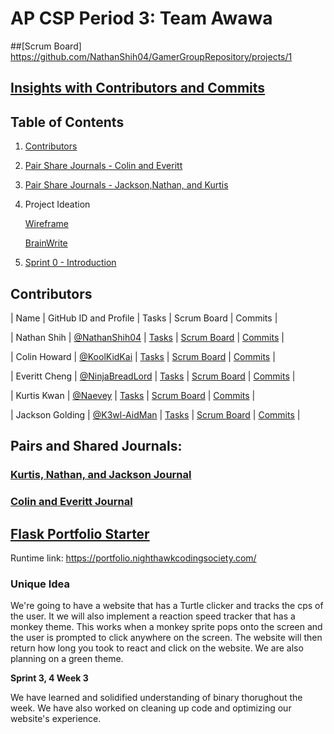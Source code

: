 # AP CSP Period 3: Team Awawa
##[Scrum Board] https://github.com/NathanShih04/GamerGroupRepository/projects/1
## [Insights with Contributors and Commits](https://github.com/NathanShih04/GamerGroupRepository/graphs/contributors)
## Table of Contents
1. [Contributors](https://github.com/NathanShih04/GamerGroupRepository/graphs/contributors)
2. [Pair Share Journals - Colin and Everitt](https://docs.google.com/document/d/1pQnAcAqgome6MvBoRHEPl9Of3VakcVU7TxHEOudmDuM/edit)
3. [Pair Share Journals - Jackson,Nathan, and Kurtis](https://docs.google.com/document/d/12EApVGAT4plnJyENvVqkH8lRo8ONJ57qtWgcuG4pe5E/edit#)
4. Project Ideation

      [Wireframe](https://docs.google.com/drawings/d/1mLX47ycMErdh59YrlnN0HBTh9hMyTQiEKBE57kt6F_Y/edit)
      
      [BrainWrite]()
5. [Sprint 0 - Introduction](https://www.loom.com/share/18e1d69820c94d1c984c99982b04e734)

## Contributors
| Name | GitHub ID and Profile | Tasks | Scrum Board | Commits |

| Nathan Shih | [@NathanShih04](https://github.com/NathanShih04) | [Tasks](https://github.com/NathanShih04/GamerGroupRepository/issues/assigned/NathanShih04) | [Scrum Board](https://github.com/NathanShih04/GamerGroupRepository/projects/1) | [Commits](https://github.com/NathanShih04/GamerGroupRepository/commits?author=NathanShih04) |

| Colin Howard | [@KoolKidKai](https://github.com/KoolKidKai) | [Tasks](https://github.com/NathanShih04/GamerGroupRepository/issues/assigned/KoolKidKai) | [Scrum Board](https://github.com/NathanShih04/GamerGroupRepository/projects/1) | [Commits](https://github.com/NathanShih04/GamerGroupRepository/commits?author=KoolKidKai) | 

| Everitt Cheng | [@NinjaBreadLord](https://github.com/NinjaBreadLord/) | [Tasks](https://github.com/NathanShih04/GamerGroupRepository/issues/assigned/NinjaBreadLord) | [Scrum Board](https://github.com/NathanShih04/GamerGroupRepository/projects/1) | [Commits](https://github.com/NathanShih04/GamerGroupRepository/commits?author=NinjaBreadLord) |

| Kurtis Kwan | [@Naevey](https://github.com/Naevey/) | [Tasks](https://github.com/NathanShih04/GamerGroupRepository/issues/assigned/Naevey) | [Scrum Board](https://github.com/NathanShih04/GamerGroupRepository/projects/1) | [Commits](https://github.com/NathanShih04/GamerGroupRepository/commits?author=Naevey) |

| Jackson Golding | [@K3wl-AidMan](https://github.com/K3wl-AidMan/) | [Tasks](https://github.com/NathanShih04/GamerGroupRepository/issues/assigned/K3wl-AidMan) | [Scrum Board](https://github.com/NathanShih04/GamerGroupRepository/projects/1) | [Commits](https://github.com/NathanShih04/GamerGroupRepository/commits?author=K3wl-AidMan) |

## Pairs and Shared Journals: 
### [Kurtis, Nathan, and Jackson Journal](https://docs.google.com/document/d/1pQnAcAqgome6MvBoRHEPl9Of3VakcVU7TxHEOudmDuM/edit)
### [Colin and Everitt Journal](https://docs.google.com/document/d/11-R-QNkYjmFrZjZqNOyDZi-k5s93mOe0XmhKV2xy-h4/edit#)

## [Flask Portfolio Starter](https://nighthawkcodingsociety.com/projectsearch/details/Flask%20Portfolio%20Starter)
Runtime link: https://portfolio.nighthawkcodingsociety.com/
### Unique Idea
We're going to have a website that has a Turtle clicker and tracks the cps of the user. It we will also implement a reaction speed tracker that has a monkey theme. This works when a monkey sprite pops onto the screen and the user is prompted to click anywhere on the screen. The website will then return how long you took to react and click on the website. We are also planning on a green theme.

**Sprint 3, 4 Week 3**
  
  We have learned and solidified understanding of binary thorughout the week. We have also worked on cleaning up code and optimizing our website's experience.
  
